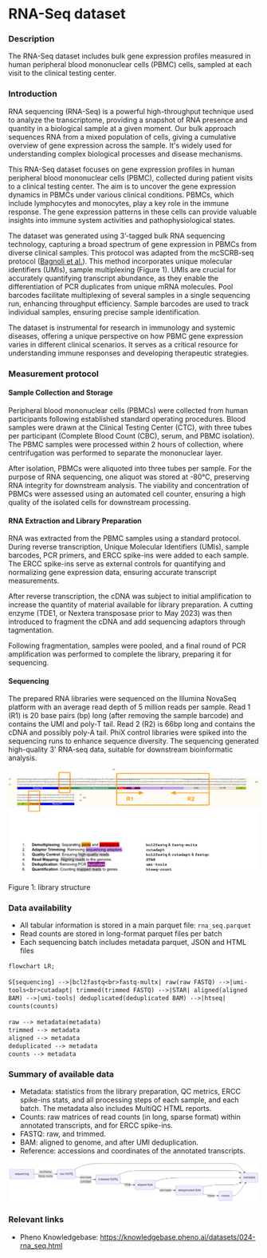 # RNA-Seq dataset

### Description 

The RNA-Seq dataset includes bulk gene expression profiles measured in human peripheral blood mononuclear cells (PBMC) cells, sampled at each visit to the clinical testing center.

### Introduction 
<!-- just for RNA-Seq: shortened from the original introduction in the data doc -->
RNA sequencing (RNA-Seq) is a powerful high-throughput technique used to analyze the transcriptome, providing a snapshot of RNA presence and quantity in a biological sample at a given moment. Our bulk approach sequences RNA from a mixed population of cells, giving a cumulative overview of gene expression across the sample. It's widely used for understanding complex biological processes and disease mechanisms.

This RNA-Seq dataset focuses on gene expression profiles in human peripheral blood mononuclear cells (PBMC), collected during patient visits to a clinical testing center. The aim is to uncover the gene expression dynamics in PBMCs under various clinical conditions. PBMCs, which include lymphocytes and monocytes, play a key role in the immune response. The gene expression patterns in these cells can provide valuable insights into immune system activities and pathophysiological states.

The dataset was generated using 3’-tagged bulk RNA sequencing technology, capturing a broad spectrum of gene expression in PBMCs from diverse clinical samples. This protocol was adapted from the mcSCRB-seq protocol  ([Bagnoli et al.](https://www.nature.com/articles/s41467-018-05347-6)). This method incorporates unique molecular identifiers (UMIs), sample multiplexing (Figure 1). UMIs are crucial for accurately quantifying transcript abundance, as they enable the differentiation of PCR duplicates from unique mRNA molecules. Pool barcodes facilitate multiplexing of several samples in a single sequencing run, enhancing throughput efficiency. Sample barcodes are used to track individual samples, ensuring precise sample identification.

The dataset is instrumental for research in immunology and systemic diseases, offering a unique perspective on how PBMC gene expression varies in different clinical scenarios. It serves as a critical resource for understanding immune responses and developing therapeutic strategies.

### Measurement protocol 
<!-- long measurment protocol for the data browser -->
#### Sample Collection and Storage
Peripheral blood mononuclear cells (PBMCs) were collected from human participants following established standard operating procedures. Blood samples were drawn at the Clinical Testing Center (CTC), with three tubes per participant (Complete Blood Count (CBC), serum, and PBMC isolation). The PBMC samples were processed within 2 hours of collection, where centrifugation was performed to separate the mononuclear layer.

After isolation, PBMCs were aliquoted into three tubes per sample. For the purpose of RNA sequencing, one aliquot was stored at -80°C, preserving RNA integrity for downstream analysis. The viability and concentration of PBMCs were assessed using an automated cell counter, ensuring a high quality of the isolated cells for downstream processing.

#### RNA Extraction and Library Preparation
RNA was extracted from the PBMC samples using a standard protocol. During reverse transcription, Unique Molecular Identifiers (UMIs), sample barcodes, PCR primers, and ERCC spike-ins were added to each sample. The ERCC spike-ins serve as external controls for quantifying and normalizing gene expression data, ensuring accurate transcript measurements.

After reverse transcription, the cDNA was subject to initial amplification to increase the quantity of material available for library preparation. A cutting enzyme (TDE1, or Nextera transposase prior to May 2023) was then introduced to fragment the cDNA and add sequencing adaptors through tagmentation.

Following fragmentation, samples were pooled, and a final round of PCR amplification was performed to complete the library, preparing it for sequencing.

#### Sequencing
The prepared RNA libraries were sequenced on the Illumina NovaSeq platform with an average read depth of 5 million reads per sample. Read 1 (R1) is 20 base pairs (bp) long (after removing the sample barcode) and contains the UMI and poly-T tail. Read 2 (R2) is 66bp long and contains the cDNA and possibly poly-A tail. PhiX control libraries were spiked into the sequencing runs to enhance sequence diversity. The sequencing generated high-quality 3' RNA-seq data, suitable for downstream bioinformatic analysis.

![library structure](library_structure.png)

Figure 1: library structure

### Data availability 
<!-- for the example notebooks -->
- All tabular information is stored in a main parquet file: `rna_seq.parquet`
- Read counts are stored in long-format parquet files per batch
- Each sequencing batch includes metadata parquet, JSON and HTML files

```mermaid
flowchart LR;

S[sequencing] -->|bcl2fastq<br>fastq-multx| raw(raw FASTQ) -->|umi-tools<br>cutadapt| trimmed(trimmed FASTQ) -->|STAR| aligned(aligned BAM) -->|umi-tools| deduplicated(deduplicated BAM) -->|htseq| counts(counts)

raw --> metadata(metadata)
trimmed --> metadata
aligned --> metadata
deduplicated --> metadata
counts --> metadata
```

### Summary of available data 
<!-- for the data browser -->
- Metadata: statistics from the library preparation, QC metrics, ERCC spike-ins stats, and all processing steps of each sample, and each batch. The metadata also includes MultiQC HTML reports.
- Counts: raw matrices of read counts (in long, sparse format) within annotated transcripts, and for ERCC spike-ins.
- FASTQ: raw, and trimmed.
- BAM: aligned to genome, and after UMI deduplication.
- Reference: accessions and coordinates of the annotated transcripts.

![availbale data](rna_data.png)

### Relevant links

* Pheno Knowledgebase: https://knowledgebase.pheno.ai/datasets/024-rna_seq.html
